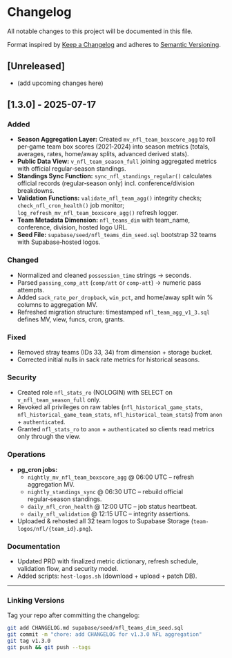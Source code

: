 # Changelog

All notable changes to this project will be documented in this file.

Format inspired by [Keep a Changelog](https://keepachangelog.com/en/1.1.0/) and adheres to [Semantic Versioning](https://semver.org/).

## [Unreleased]

- (add upcoming changes here)

## [1.3.0] - 2025-07-17

### Added

- **Season Aggregation Layer:** Created `mv_nfl_team_boxscore_agg` to roll per‑game team box scores (2021‑2024) into season metrics (totals, averages, rates, home/away splits, advanced derived stats).
- **Public Data View:** `v_nfl_team_season_full` joining aggregated metrics with official regular‑season standings.
- **Standings Sync Function:** `sync_nfl_standings_regular()` calculates official records (regular‑season only) incl. conference/division breakdowns.
- **Validation Functions:** `validate_nfl_team_agg()` integrity checks; `check_nfl_cron_health()` job monitor; `log_refresh_mv_nfl_team_boxscore_agg()` refresh logger.
- **Team Metadata Dimension:** `nfl_teams_dim` with team_name, conference, division, hosted logo URL.
- **Seed File:** `supabase/seed/nfl_teams_dim_seed.sql` bootstrap 32 teams with Supabase‑hosted logos.

### Changed

- Normalized and cleaned `possession_time` strings → seconds.
- Parsed `passing_comp_att` (`comp/att` or `comp-att`) → numeric pass attempts.
- Added `sack_rate_per_dropback`, `win_pct`, and home/away split win % columns to aggregation MV.
- Refreshed migration structure: timestamped `nfl_team_agg_v1_3.sql` defines MV, view, funcs, cron, grants.

### Fixed

- Removed stray teams (IDs 33, 34) from dimension + storage bucket.
- Corrected initial nulls in sack rate metrics for historical seasons.

### Security

- Created role `nfl_stats_ro` (NOLOGIN) with SELECT on `v_nfl_team_season_full` only.
- Revoked all privileges on raw tables (`nfl_historical_game_stats`, `nfl_historical_game_team_stats`, `nfl_historical_team_stats`) from `anon` + `authenticated`.
- Granted `nfl_stats_ro` to `anon` + `authenticated` so clients read metrics only through the view.

### Operations

- **pg_cron jobs:**
  - `nightly_mv_nfl_team_boxscore_agg` @ 06:00 UTC – refresh aggregation MV.
  - `nightly_standings_sync` @ 06:30 UTC – rebuild official regular‑season standings.
  - `daily_nfl_cron_health` @ 12:00 UTC – job status heartbeat.
  - `daily_nfl_validation` @ 12:15 UTC – integrity assertions.
- Uploaded & rehosted all 32 team logos to Supabase Storage (`team-logos/nfl/{team_id}.png`).

### Documentation

- Updated PRD with finalized metric dictionary, refresh schedule, validation flow, and security model.
- Added scripts: `host-logos.sh` (download + upload + patch DB).

---

### Linking Versions

Tag your repo after committing the changelog:

```bash
git add CHANGELOG.md supabase/seed/nfl_teams_dim_seed.sql
git commit -m "chore: add CHANGELOG for v1.3.0 NFL aggregation"
git tag v1.3.0
git push && git push --tags
```
